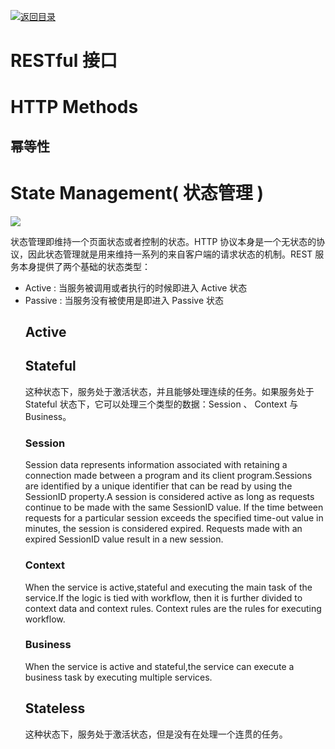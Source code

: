 [![返回目录](https://parg.co/Udx)](https://parg.co/UdT)

# RESTful 接口

# HTTP Methods

## 幂等性

# State Management( 状态管理 )

![](http://img1.tuicool.com/jAnqmmj.jpg!web)

状态管理即维持一个页面状态或者控制的状态。HTTP 协议本身是一个无状态的协议，因此状态管理就是用来维持一系列的来自客户端的请求状态的机制。REST 服务本身提供了两个基础的状态类型：

* Active : 当服务被调用或者执行的时候即进入 Active 状态
* Passive : 当服务没有被使用是即进入 Passive 状态
  ## Active
  ## Stateful
  这种状态下，服务处于激活状态，并且能够处理连续的任务。如果服务处于 Stateful 状态下，它可以处理三个类型的数据：Session 、 Context 与 Business。
  ### Session
  Session data represents information associated with retaining a connection made between a program and its client program.Sessions are identified by a unique identifier that can be read by using the SessionID property.A session is considered active as long as requests continue to be made with the same SessionID value. If the time between requests for a particular session exceeds the specified time-out value in minutes, the session is considered expired. Requests made with an expired SessionID value result in a new session.
  ### Context
  When the service is active,stateful and executing the main task of the service.If the logic is tied with workflow, then it is further divided to context data and context rules. Context rules are the rules for executing workflow.
  ### Business
  When the service is active and stateful,the service can execute a business task by executing multiple services.
  ## Stateless
  这种状态下，服务处于激活状态，但是没有在处理一个连贯的任务。

[1]: http://www.ics.uci.edu/~fielding/pubs/dissertation/top.htm
[2]: http://www.restapitutorial.com/lessons/whatisrest.html#
